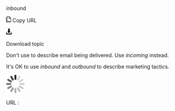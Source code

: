 # 

inbound

![Copy URL](media/inbound/Copy.png)
Copy URL

![Download](media/inbound/Download.png)

Download topic

Don't use to describe email being delivered. Use *incoming* instead.

It's OK to use *inbound* and *outbound* to describe marketing tactics.

![In progress](media/inbound/activity-large.gif)

URL :
